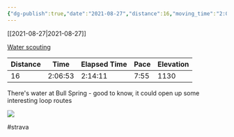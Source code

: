 ```yaml
---
{"dg-publish":true,"date":"2021-08-27","distance":16,"moving_time":"2:06:53","elapsed_time":"2:14:11","pace":"7:55","total_elevation_gain":1130,"url":"https://www.strava.com/activities/5863419000","permalink":"/01-personal/strava/2021-08-27-water-scouting/","dgPassFrontmatter":true}
---
```



[[2021-08-27\|2021-08-27]]

[Water scouting](https://www.strava.com/activities/5863419000)

| Distance | Time    | Elapsed Time | Pace | Elevation |
| -------- | ------- | ------------ | ---- | --------- |
| 16       | 2:06:53 | 2:14:11      | 7:55 | 1130      |


There's water at Bull Spring - good to know, it could open up some interesting loop routes
    
![](https://dgtzuqphqg23d.cloudfront.net/k3JLN-GzATY5Mq6IUaP6RfMqmXzYXTtGo1jX-PioNrk-768x576.jpg)

    

#strava
